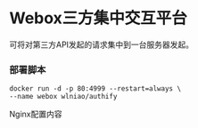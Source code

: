 # Webox三方集中交互平台
可将对第三方API发起的请求集中到一台服务器发起。
### 部署脚本
```
docker run -d -p 80:4999 --restart=always \
--name webox wlniao/authify
```

Nginx配置内容
```

```